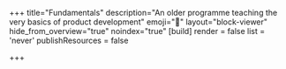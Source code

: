 +++
title="Fundamentals"
description="An older programme teaching the very basics of product development"
emoji="🧱"
layout="block-viewer"
hide_from_overview="true"
noindex="true"
[build]
  render = false
  list = 'never'
  publishResources = false

+++
